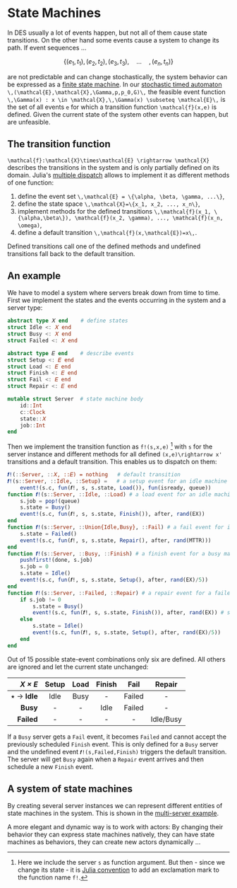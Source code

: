 # State Machines

In DES usually a lot of events happen, but not all of them cause state transitions. On the other hand some events cause a system to change its path. If event sequences ...

```math
\{(e_1,t_1),(e_2,t_2),(e_3,t_3),\hspace{1em}...\hspace{1em}, (e_n,t_n)\}
```

are not predictable and can change stochastically, the system behavior can be expressed as a [finite state machine](https://en.wikipedia.org/wiki/Finite-state_machine). In our [stochastic timed automaton](DES.md) ``\,(\mathcal{E},\mathcal{X},\Gamma,p,p_0,G)\,`` the feasible event function ``\,\Gamma(x) : x \in \mathcal{X},\,\Gamma(x) \subseteq \mathcal{E}\,`` is the set of all events ``e`` for which a transition function ``\mathcal{f}(x,e)`` is defined. Given the current state of the system other events can happen, but are unfeasible.

## The transition function

``\mathcal{f}:\mathcal{X}\times\mathcal{E} \rightarrow \mathcal{X}`` describes the transitions in the system and is only partially defined on its domain. Julia's [multiple dispatch](https://docs.julialang.org/en/v1/manual/methods/#Methods-1) allows to implement it as different methods of one function:

1. define the event set ``\,\mathcal{E} = \{\alpha, \beta, \gamma, ...\}``,
2. define the state space ``\,\mathcal{X}=\{x_1, x_2, ..., x_n\}``,
3. implement methods for the defined transitions ``\,\mathcal{f}(x_1, \{\alpha,\beta\}), \mathcal{f}(x_2, \gamma), ..., \mathcal{f}(x_n, \omega)``,
4. define a default transition ``\,\mathcal{f}(x,\mathcal{E})=x\,``.

Defined transitions call one of the defined methods and undefined transitions fall back to the default transition.

## An example

We have to model a system where servers break down from time to time. First we implement the states and the events occurring in the system and a server type:

```julia
abstract type 𝑋 end    # define states
struct Idle <: 𝑋 end
struct Busy <: 𝑋 end
struct Failed <: 𝑋 end

abstract type 𝐸 end    # describe events
struct Setup <: 𝐸 end
struct Load <: 𝐸 end
struct Finish <: 𝐸 end
struct Fail <: 𝐸 end
struct Repair <: 𝐸 end

mutable struct Server  # state machine body
    id::Int
    c::Clock
    state::𝑋
    job::Int
end
```

Then we implement the transition function as `f!(s,x,e)` [^1] with `s` for the server instance and different methods for all defined ``(x,e)\rightarrow x'`` transitions and a default transition. This enables us to dispatch on them:

```julia
𝒇!(::Server, ::𝑋, ::𝐸) = nothing   # default transition
𝒇!(s::Server, ::Idle, ::Setup) =   # a setup event for an idle machine
    event!(s.c, fun(𝒇!, s, s.state, Load()), fun(isready, queue))
function 𝒇!(s::Server, ::Idle, ::Load) # a load event for an idle machine
    s.job = pop!(queue)
    s.state = Busy()
    event!(s.c, fun(𝒇!, s, s.state, Finish()), after, rand(EX))
end
function 𝒇!(s::Server, ::Union{Idle,Busy}, ::Fail) # a fail event for idle and busy machines
    s.state = Failed()
    event!(s.c, fun(𝒇!, s, s.state, Repair(), after, rand(MTTR)))
end
function 𝒇!(s::Server, ::Busy, ::Finish) # a finish event for a busy machine
    pushfirst!(done, s.job)
    s.job = 0
    s.state = Idle()
    event!(s.c, fun(𝒇!, s, s.state, Setup(), after, rand(EX)/5))
end
function 𝒇!(s::Server, ::Failed, ::Repair) # a repair event for a failed machine
    if s.job != 0
        s.state = Busy()
        event!(s.c, fun(𝒇!, s, s.state, Finish()), after, rand(EX)) # start job anew
    else
        s.state = Idle()
        event!(s.c, fun(𝒇!, s, s.state, Setup(), after, rand(EX)/5))
    end
end
```

Out of 15 possible state-event combinations only six are defined. All others are ignored and let the current state unchanged:

|  *X × E*     | Setup | Load | Finish | Fail   | Repair    |
|-------------:|:-----:|:----:|:------:|:------:|:---------:|
| ⭑ → **Idle** | Idle  | Busy |   -    | Failed |    -      |
| **Busy**     |   -   |  -   | Idle   | Failed |    -      |
| **Failed**   |   -   |  -   |   -    |   -     | Idle/Busy |

If a `Busy` server gets a `Fail` event, it becomes `Failed` and cannot accept the previously scheduled `Finish` event. This is only defined for a `Busy` server and the undefined event `𝒇!(s,Failed,Finish)` triggers the default transition. The server will get `Busy` again when a `Repair` event arrives and then schedule a new `Finish` event.

## A system of state machines

By creating several server instances we can represent different entities of state machines in the system. This is shown in the [multi-server example](examples/multiserver.md).

A more elegant and dynamic way is to work with actors: By changing their behavior they can express state machines natively, they can have state machines as behaviors, they can create new actors dynamically ...

[^1]: Here we include the server `s` as function argument. But then - since we change its state - it is [Julia convention](https://docs.julialang.org/en/v1/base/punctuation/) to add an exclamation mark to the function name `f!`.

